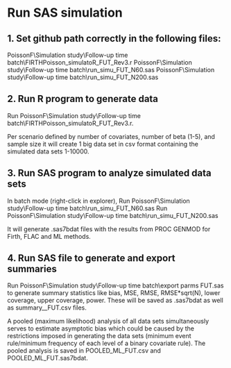 # Run SAS simulation

## 1. Set github path correctly in the following files:

PoissonF\Simulation study\Follow-up time batch\FIRTHPoisson_simulatoR_FUT_Rev3.r
PoissonF\Simulation study\Follow-up time batch\run_simu_FUT_N60.sas
PoissonF\Simulation study\Follow-up time batch\run_simu_FUT_N200.sas

## 2. Run R program to generate data

Run PoissonF\Simulation study\Follow-up time batch\FIRTHPoisson_simulatoR_FUT_Rev3.r. 

Per scenario defined by number of covariates, number of beta (1-5), and sample size it will create 1 big data set in csv format containing the simulated data sets 1-10000.

## 3. Run SAS program to analyze simulated data sets

In batch mode (right-click in explorer),
Run PoissonF\Simulation study\Follow-up time batch\run_simu_FUT_N60.sas
Run PoissonF\Simulation study\Follow-up time batch\run_simu_FUT_N200.sas

It will generate .sas7bdat files with the results from PROC GENMOD for Firth, FLAC and ML methods.

## 4. Run SAS file to generate and export summaries

Run PoissonF\Simulation study\Follow-up time batch\export parms FUT.sas 
to generate summary statistics like 
bias, MSE, RMSE, RMSE*sqrt(N), lower coverage, upper coverage, power. 
These will be saved as .sas7bdat as well as summary_<Method>_FUT.csv files.

A pooled (maximum likelihood) analysis of all data sets simultaneously serves to estimate asymptotic bias which could be caused by the restrictions
imposed in generating the data sets (minimum event rule/minimum frequency of each level of a binary covariate rule).
The pooled analysis is saved in POOLED_ML_FUT.csv and POOLED_ML_FUT.sas7bdat.


